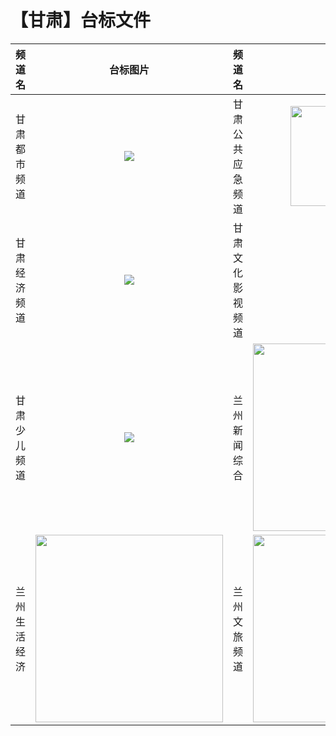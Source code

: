 # 【甘肃】台标文件
|频道名|台标图片|频道名|台标图片|
|:---:|:---:|:---:|:---:|
|甘肃都市频道|<img src="https://raw.githubusercontent.com/wanglindl/TVLogo/main/img/Gansu1.png">|甘肃公共应急频道|<img src="https://github.com/atsushi444/iptv/blob/main/logo/other/gsgg.png" width="180" height="160">
|甘肃经济频道|<img src="https://raw.githubusercontent.com/wanglindl/TVLogo/main/img/Gansu2.png">|甘肃文化影视频道|<img src="https://raw.githubusercontent.com/wanglindl/TVLogo/main/img/Gansu3.png">
|甘肃少儿频道|<img src="https://raw.githubusercontent.com/wanglindl/TVLogo/main/img/Gansu4.png">|兰州新闻综合|<img src="https://raw.githubusercontent.com/atsushi444/iptv/main/logo/other/lz01.png" width="300" hegiht="100">|
|兰州生活经济|<img src="https://raw.githubusercontent.com/atsushi444/iptv/main/logo/other/lz02.png" width="300" hegiht="100">|兰州文旅频道|<img src="https://raw.githubusercontent.com/atsushi444/iptv/main/logo/other/lz03.png" width="300" hegiht="100">|
